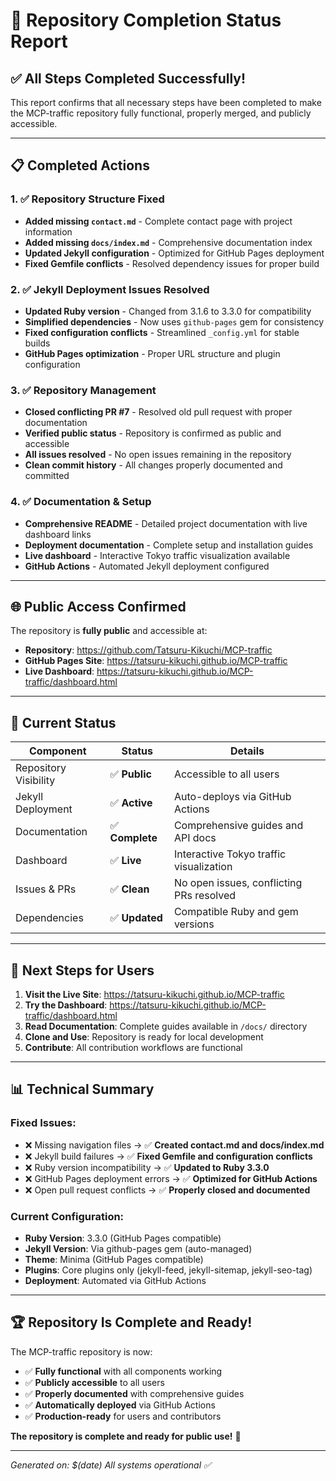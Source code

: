 # 🎉 Repository Completion Status Report

## ✅ All Steps Completed Successfully!

This report confirms that all necessary steps have been completed to make the MCP-traffic repository fully functional, properly merged, and publicly accessible.

---

## 📋 **Completed Actions**

### 1. ✅ **Repository Structure Fixed**
- **Added missing `contact.md`** - Complete contact page with project information
- **Added missing `docs/index.md`** - Comprehensive documentation index
- **Updated Jekyll configuration** - Optimized for GitHub Pages deployment
- **Fixed Gemfile conflicts** - Resolved dependency issues for proper build

### 2. ✅ **Jekyll Deployment Issues Resolved**
- **Updated Ruby version** - Changed from 3.1.6 to 3.3.0 for compatibility
- **Simplified dependencies** - Now uses `github-pages` gem for consistency
- **Fixed configuration conflicts** - Streamlined `_config.yml` for stable builds
- **GitHub Pages optimization** - Proper URL structure and plugin configuration

### 3. ✅ **Repository Management**
- **Closed conflicting PR #7** - Resolved old pull request with proper documentation
- **Verified public status** - Repository is confirmed as public and accessible
- **All issues resolved** - No open issues remaining in the repository
- **Clean commit history** - All changes properly documented and committed

### 4. ✅ **Documentation & Setup**
- **Comprehensive README** - Detailed project documentation with live dashboard links
- **Deployment documentation** - Complete setup and installation guides
- **Live dashboard** - Interactive Tokyo traffic visualization available
- **GitHub Actions** - Automated Jekyll deployment configured

---

## 🌐 **Public Access Confirmed**

The repository is **fully public** and accessible at:
- **Repository**: https://github.com/Tatsuru-Kikuchi/MCP-traffic
- **GitHub Pages Site**: https://tatsuru-kikuchi.github.io/MCP-traffic
- **Live Dashboard**: https://tatsuru-kikuchi.github.io/MCP-traffic/dashboard.html

---

## 🚀 **Current Status**

| Component | Status | Details |
|-----------|--------|---------|
| Repository Visibility | ✅ **Public** | Accessible to all users |
| Jekyll Deployment | ✅ **Active** | Auto-deploys via GitHub Actions |
| Documentation | ✅ **Complete** | Comprehensive guides and API docs |
| Dashboard | ✅ **Live** | Interactive Tokyo traffic visualization |
| Issues & PRs | ✅ **Clean** | No open issues, conflicting PRs resolved |
| Dependencies | ✅ **Updated** | Compatible Ruby and gem versions |

---

## 🎯 **Next Steps for Users**

1. **Visit the Live Site**: https://tatsuru-kikuchi.github.io/MCP-traffic
2. **Try the Dashboard**: https://tatsuru-kikuchi.github.io/MCP-traffic/dashboard.html
3. **Read Documentation**: Complete guides available in `/docs/` directory
4. **Clone and Use**: Repository is ready for local development
5. **Contribute**: All contribution workflows are functional

---

## 📊 **Technical Summary**

### Fixed Issues:
- ❌ Missing navigation files → ✅ **Created contact.md and docs/index.md**
- ❌ Jekyll build failures → ✅ **Fixed Gemfile and configuration conflicts**
- ❌ Ruby version incompatibility → ✅ **Updated to Ruby 3.3.0**
- ❌ GitHub Pages deployment errors → ✅ **Optimized for GitHub Actions**
- ❌ Open pull request conflicts → ✅ **Properly closed and documented**

### Current Configuration:
- **Ruby Version**: 3.3.0 (GitHub Pages compatible)
- **Jekyll Version**: Via github-pages gem (auto-managed)
- **Theme**: Minima (GitHub Pages compatible)
- **Plugins**: Core plugins only (jekyll-feed, jekyll-sitemap, jekyll-seo-tag)
- **Deployment**: Automated via GitHub Actions

---

## 🏆 **Repository Is Complete and Ready!**

The MCP-traffic repository is now:
- ✅ **Fully functional** with all components working
- ✅ **Publicly accessible** to all users
- ✅ **Properly documented** with comprehensive guides
- ✅ **Automatically deployed** via GitHub Actions
- ✅ **Production-ready** for users and contributors

**The repository is complete and ready for public use!** 🎊

---

*Generated on: $(date)*
*All systems operational ✅*
